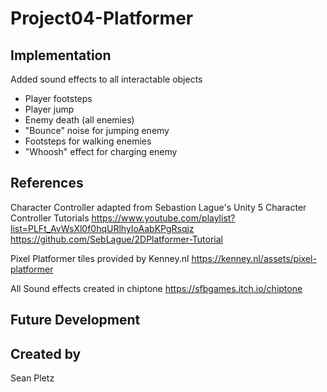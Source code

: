 # Project04-Platformer

## Implementation
Added sound effects to all interactable objects
- Player footsteps
- Player jump
- Enemy death (all enemies)
- "Bounce" noise for jumping enemy
- Footsteps for walking enemies
- "Whoosh" effect for charging enemy

## References

Character Controller adapted from Sebastion Lague's Unity 5 Character Controller Tutorials
https://www.youtube.com/playlist?list=PLFt_AvWsXl0f0hqURlhyIoAabKPgRsqjz
https://github.com/SebLague/2DPlatformer-Tutorial

Pixel Platformer tiles provided by Kenney.nl
https://kenney.nl/assets/pixel-platformer

All Sound effects created in chiptone
https://sfbgames.itch.io/chiptone

## Future Development

## Created by
Sean Pletz
